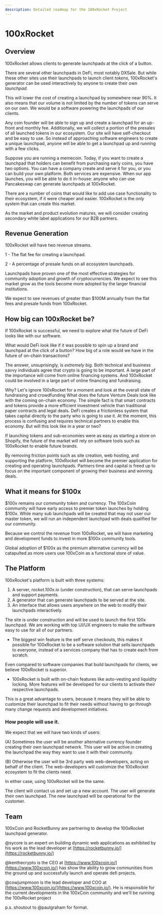 ```yaml
---
description: Detailed roadmap for the 100xRocket Project
---
```


# 100xRocket

## Overview

100xRocket allows clients to generate launchpads at the click of a button.

There are several other launchpads in DeFi, most notably DXSale. But while these other sites use their launchpads to launch client _tokens_, 100xRocket's generator can be used interactively by anyone to create their own _launchpad._

This will lower the cost of creating a launchpad by somewhere near 90%. It also means that our volume is not limited by the number of tokens can serve on our own. We would be a software powering the launchpads of our clients.

Any coin founder will be able to sign up and create a launchpad for an up-front and monthly fee. Additionally, we will collect a portion of the presales of all launched tokens in our ecosystem. Our site will have self-checkout and be easy to use. So instead of approaching software engineers to create a unique launchpad, anyone will be able to get a launchpad up and running with a few clicks. 

Suppose you are running a memecoin. Today, if you want to create a launchpad that holders can benefit from purchasing early coins, you have two options. You can have a company create and serve it for you, or you can build your own platform. Both services are expensive. When our app launches, you will be able to do it in-house: anyone who can use Pancakeswap can generate launchpads at 100xRocket. 

There are a number of coins that would like to add use case functionality to their ecosystem, if it were cheaper and easier. 100xRocket is the _only_ system that can create this market. 

As the market and product evolution matures, we will consider creating secondary white label applications for our B2B partners. 

## Revenue Generation

100xRocket will have two revenue streams. 

1 - The flat fee for creating a launchpad. 

2 - A percentage of presale funds on all ecosystem launchpads. 

Launchpads have proven one of the most effective strategies for community adoption and growth of cryptocurrencies. We expect to see this market grow as the tools become more adopted by the larger financial institutions. 

We expect to see revenues of greater than $100M annually from the flat fees and presale funds from 100xRocket. 

## How big can 100xRocket be? 

If 100xRocket is successful, we need to explore what the future of DeFi looks like with our software. 

What would DeFi look like if it was possible to spin up a brand and launchpad at the click of a button? How big of a role would we have in the future of on-chain transactions? 

The answer, unsuprisingly, is _extremely big._ Both technical and business savvy individuals agree that crypto is going to be important. A large part of the importance will come from online financing systems. And 100xRocket could be involved in a large part of online financing and fundraising. 

Why? Let's ignore 100xRocket for a moment and look at the overall state of fundraising and crowdfunding What does the future Venture Deals look like with the coming on-chain economy. The simple fact is that smart contracts and tokens provide a more efficient investment vehicle than traditional paper contracts and legal deals. DeFi creates a frictionless system that takes capital directly to the party who is going to use it. At the moment, this process is confusing and requires technical partners to enable this economy. But will this look like in a year or two? 

If launching tokens and sub-economies were as easy as starting a store on Shopify, the future of the market will rely on software tools such as 100xRocket to enable future brands. 

By removing friction points such as site creation, web hosting, and supporting the platform, 100xRocket will become the premier application for creating and operating launchpads. Partners time and capital is freed up to focus on the important component of growing their business and winning deals.  

## What it means for $100x

$100x remains our community token and currency. The 100xCoin community will have early access to premier token launches by holding $100x. While many sub launchpads will be created that may not user our master token, we will run an independent launchpad with deals qualified for our community. 

Because we control the revenue from 100xRocket, we will have marketing and development funds to invest in more $100x community tools. 

Global adoption of $100x as the premium alternative currency will be catapulted as more users use 100xCoin as a functional store of value.  

## The Platform

100xRocket's platform is built with three systems:

1. A server, _rocket.100x.io_ \(under construction\), that can serve launchpads and support payments.
2. A generator that can generate launchpads to be served at the site.
3. An interface that allows users anywhere on the web to modify their launchpads interactively. 

The site is under construction and will be used to launch the first 100x launchpad. We are working with top UI/UX engineers to make the software easy to use for all of our partners.

* The biggest win feature is the self serve checkouts, this makes it possible for 100xRocket to be a software solution that sells launchpads to everyone, instead of a services company that has to create each from scratch.

Even compared to software companies that build launchpads for clients, we believe 100xRocket is superior. 

* 100xRocket is built with on-chain features like auto-vesting and liquidity locking. More features will be developed for our clients to activate their respective launchpads. 

This is a great advantage to users, because it means they will be able to customize their launchpad to fit their needs without having to go through many change requests and development initiatives. 

### How people will use it. 

We expect that we will have two kinds of users:

\(A\) Sometimes the user will be another alternative currency founder creating their own launchpad network. This user will be active in creating the launchpad the way they want to use it with their community.  

\(B\) Otherwise the user will be 3rd party web web-developers, acting on behalf of the client. The web-developers will customize the 100xRocket ecosystem to fit the clients need.

In either case, using 100xRocket will be the same. 

The client will contact us and set up a new account. The user will generate their own launchpad. The new launchpad will be operational for the customer. 

## Team

100xCoin and RocketBunny are partnering to develop the 100xRocket launchpad generator.   

@sycore is an expert on building dynamic web applications as exhibited by his work as the lead developer at [https://rocketbunny.io/](https://rocketbunny.io/)  
  
@kenthecrypto is the CEO at [https://www.100xcoin.io/](https://www.100xcoin.io/) has show the ability to grow communities from the ground up and successfully launch and operate defi projects. 

@cowjumpmoon is the lead developer and COO at  [https://www.100xcoin.io/](https://www.100xcoin.io/). He is responsible for the current developments in the 100xCoin community and we'll be running the 100xRocket project 



p.s. shoutout to @paulgraham for format.

